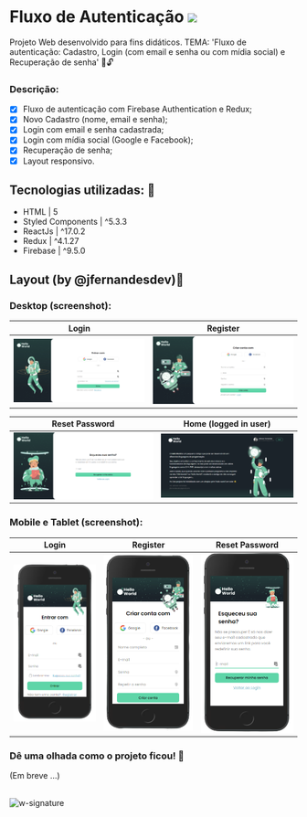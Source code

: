 # Fluxo de Autenticação <img src='https://appmasters.io/static/firebase-logo-c24b6b9c0fcd84c7b258879880472660.png' width='27px' />

Projeto Web desenvolvido para fins didáticos. TEMA: 'Fluxo de autenticação: Cadastro, Login (com email e senha ou com mídia social) e Recuperação de senha' 🔐🔓

### Descrição:

- [x] Fluxo de autenticação com Firebase Authentication e Redux;
- [x] Novo Cadastro (nome, email e senha);
- [x] Login com email e senha cadastrada;
- [x] Login com mídia social (Google e Facebook);
- [x] Recuperação de senha;
- [x] Layout responsivo.

## Tecnologias utilizadas: 🚀

- HTML | 5
- Styled Components | ^5.3.3
- ReactJs | ^17.0.2
- Redux | ^4.1.27
- Firebase | ^9.5.0

## Layout (by @jfernandesdev)🤩

### Desktop (screenshot):

| Login                                                                                                                                    | Register                                                                                                                                    |
| ---------------------------------------------------------------------------------------------------------------------------------------- | ------------------------------------------------------------------------------------------------------------------------------------------- |
| <img src="https://github.com/jfernandesdev/react-firebase-auth/blob/6e18ff299451f20fd2813fa3b5bc84d5dcce0317/public/layout/login.png" /> | <img src="https://github.com/jfernandesdev/react-firebase-auth/blob/6e18ff299451f20fd2813fa3b5bc84d5dcce0317/public/layout/register.png" /> |

| Reset Password                                                                                                                                    | Home (logged in user)                                                                                                                   |
| ------------------------------------------------------------------------------------------------------------------------------------------------- | --------------------------------------------------------------------------------------------------------------------------------------- |
| <img src="https://github.com/jfernandesdev/react-firebase-auth/blob/6e18ff299451f20fd2813fa3b5bc84d5dcce0317/public/layout/reset-password.png" /> | <img src="https://github.com/jfernandesdev/react-firebase-auth/blob/6e18ff299451f20fd2813fa3b5bc84d5dcce0317/public/layout/home.png" /> |

### Mobile e Tablet (screenshot):

| Login                                                                                                                                                         | Register                                                                                                                                                         | Reset Password                                                                                                                                                         |
| ------------------------------------------------------------------------------------------------------------------------------------------------------------- | ---------------------------------------------------------------------------------------------------------------------------------------------------------------- | ---------------------------------------------------------------------------------------------------------------------------------------------------------------------- |
| <img src="https://github.com/jfernandesdev/react-firebase-auth/blob/6e18ff299451f20fd2813fa3b5bc84d5dcce0317/public/layout/login-mobile.png" width='300px' /> | <img src="https://github.com/jfernandesdev/react-firebase-auth/blob/6e18ff299451f20fd2813fa3b5bc84d5dcce0317/public/layout/register-mobile.png" width='300px' /> | <img src="https://github.com/jfernandesdev/react-firebase-auth/blob/6e18ff299451f20fd2813fa3b5bc84d5dcce0317/public/layout/reset-password-mobile.png" width='300px' /> |

### Dê uma olhada como o projeto ficou! 👀

(Em breve ...)

<br>

<img src="https://i.ibb.co/n1SbQZw/w-signature.png" alt="w-signature" border="0" width='300px' />
